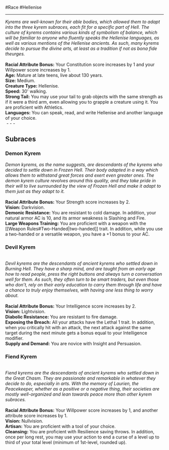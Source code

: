 #Race #Hellenise 
- - -
_Kyrems are well-known for their able bodies, which allowed them to adapt into the three kyrem subraces, each fit for a specific part of Hell. The culture of kyrems contains various kinds of symbolism of balance, which will be familiar to anyone who fluently speaks the Hellenise languages, as well as various mentions of the Hellenise_ _ancients. As such, many kyrems decide to pursue the divine arts, at least as a tradition if not as bona fide theurges._  
   
**Racial Attribute Bonus:** Your Constitution score increases by 1 and your Willpower score increases by 1.  
**Age:** Mature at late teens, live about 130 years.  
**Size:** Medium.  
**Creature Type:** Hellenise.  
**Speed:** 30' walking.  
**Strong Tail:** You may use your tail to grab objects with the same strength as if it were a third arm, even allowing you to grapple a creature using it. You are proficient with Athletics.  
**Languages:** You can speak, read, and write Hellenise and another language of your choice.  
 - - -
## Subraces
### Demon Kyrem

_Demon kyrems, as the name suggests, are descendants of the kyrems who decided to settle down in Frozen Hell. Their body adapted in a way which allows them to withstand great forces and exert even greater ones. The demon kyrem culture revolves around this quality, and they take pride in their will to live surrounded by the view of Frozen Hell and make it adapt to them just as they adapt to it._  
   
**Racial Attribute Bonus:** Your Strength score increases by 2.  
**Vision:** Darkvision.  
**Demonic Resistance:** You are resistant to cold damage. In addition, your natural armor AC is 10, and its armor weakness is Slashing and Fire.  
**Large Weapons Training:** You are proficient with a weapon with the [[Weapon Rules#Two-Handed|two-handed]] trait. In addition, while you use a two-handed or a versatile weapon, you have a +1 bonus to your AC.

### Devil Kyrem
   
_Devil kyrems are the descendants of ancient kyrems who settled down in Burning Hell. They have a sharp mind, and are taught from an early age how to read people, press the right buttons and always turn a conversation well for them. As such, they often turn to be smart traders, but even those who don’t, rely on their early education to carry them through life and have a chance to truly enjoy themselves, with having one less thing to worry about._  
   
**Racial Attribute Bonus:** Your Intelligence score increases by 2.  
**Vision:** Lightvision.  
**Diabolic Resistance:** You are resistant to fire damage.  
**Exposing the Breach:** All your attacks have the Lethal 1 trait. In addition, when you critically hit with an attack, the next attack against the same target during the next minute gets a bonus equal to your Intelligence modifier.  
**Supply and Demand:** You are novice with Insight and Persuasion.  

### Fiend Kyrem
   
_Fiend kyrems are the descendants of ancient kyrems who settled down in the Great Chasm. They are passionate and remarkable in whatever they decide to do, especially in arts. With the memory of Laurien, the Peacekeeper, whether as a positive or a negative thing, their societies are mostly well-organized and lean towards peace more than other kyrem subraces._  
   
**Racial Attribute Bonus:** Your Willpower score increases by 1, and another attribute score increases by 1.  
**Vision:** Nullvision.  
**Artisan:** You are proficient with a tool of your choice.  
**Cleansing:** You are proficient with Resilience saving throws. In addition, once per long rest, you may use your action to end a curse of a level up to third of your total level (minimum of 1st-level, rounded up).